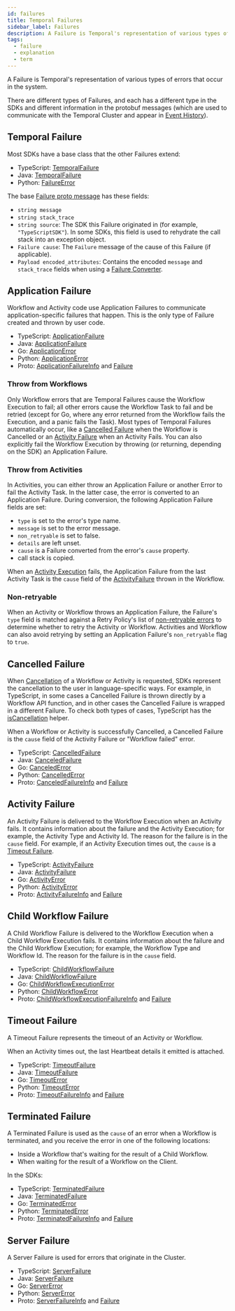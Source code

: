 ```yaml
---
id: failures
title: Temporal Failures
sidebar_label: Failures
description: A Failure is Temporal's representation of various types of errors that occur in the system.
tags:
  - failure
  - explanation
  - term
---
```


A Failure is Temporal's representation of various types of errors that occur in the system.

There are different types of Failures, and each has a different type in the SDKs and different information in the protobuf messages (which are used to communicate with the Temporal Cluster and appear in [Event History](/workflows#event-history)).

## Temporal Failure

Most SDKs have a base class that the other Failures extend:

- TypeScript: [TemporalFailure](https://typescript.temporal.io/api/classes/common.TemporalFailure)
- Java: [TemporalFailure](https://www.javadoc.io/doc/io.temporal/temporal-sdk/latest/io/temporal/failure/TemporalFailure.html)
- Python: [FailureError](https://python.temporal.io/temporalio.exceptions.FailureError.html)

The base [Failure proto message](https://api-docs.temporal.io/#temporal.api.failure.v1.Failure) has these fields:

- `string message`
- `string stack_trace`
- `string source`: The SDK this Failure originated in (for example, `"TypeScriptSDK"`). In some SDKs, this field is used to rehydrate the call stack into an exception object.
- `Failure cause`: The `Failure` message of the cause of this Failure (if applicable).
- `Payload encoded_attributes`: Contains the encoded `message` and `stack_trace` fields when using a [Failure Converter](/concepts/what-is-a-failure-converter).

## Application Failure

Workflow and Activity code use Application Failures to communicate application-specific failures that happen.
This is the only type of Failure created and thrown by user code.

- TypeScript: [ApplicationFailure](https://typescript.temporal.io/api/classes/common.ApplicationFailure)
- Java: [ApplicationFailure](https://www.javadoc.io/doc/io.temporal/temporal-sdk/latest/io/temporal/failure/ApplicationFailure.html)
- Go: [ApplicationError](https://pkg.go.dev/go.temporal.io/sdk/temporal#ApplicationError)
- Python: [ApplicationError](https://python.temporal.io/temporalio.exceptions.ApplicationError.html)
- Proto: [ApplicationFailureInfo](https://api-docs.temporal.io/#temporal.api.failure.v1.ApplicationFailureInfo) and [Failure](https://api-docs.temporal.io/#temporal.api.failure.v1.Failure)

### Throw from Workflows

Only Workflow errors that are Temporal Failures cause the Workflow Execution to fail; all other errors cause the Workflow Task to fail and be retried (except for Go, where any error returned from the Workflow fails the Execution, and a panic fails the Task).
Most types of Temporal Failures automatically occur, like a [Cancelled Failure](#cancelled-failure) when the Workflow is Cancelled or an [Activity Failure](#activity-failure) when an Activity Fails.
You can also explicitly fail the Workflow Execution by throwing (or returning, depending on the SDK) an Application Failure.

### Throw from Activities

In Activities, you can either throw an Application Failure or another Error to fail the Activity Task.
In the latter case, the error is converted to an Application Failure.
During conversion, the following Application Failure fields are set:

- `type` is set to the error's type name.
- `message` is set to the error message.
- `non_retryable` is set to false.
- `details` are left unset.
- `cause` is a Failure converted from the error's `cause` property.
- call stack is copied.

When an [Activity Execution](/concepts/what-is-an-activity-execution) fails, the Application Failure from the last Activity Task is the `cause` field of the [ActivityFailure](#activity-failure) thrown in the Workflow.

### Non-retryable

When an Activity or Workflow throws an Application Failure, the Failure's `type` field is matched against a Retry Policy's list of [non-retryable errors](/retry-policies#non-retryable-errors) to determine whether to retry the Activity or Workflow.
Activities and Workflow can also avoid retrying by setting an Application Failure's `non_retryable` flag to `true`.

## Cancelled Failure

When [Cancellation](/concepts/what-is-an-activity-execution#cancellation) of a Workflow or Activity is requested, SDKs represent the cancellation to the user in language-specific ways.
For example, in TypeScript, in some cases a Cancelled Failure is thrown directly by a Workflow API function, and in other cases the Cancelled Failure is wrapped in a different Failure.
To check both types of cases, TypeScript has the [isCancellation](https://typescript.temporal.io/api/namespaces/workflow#iscancellation) helper.

<!-- TODO also link to Workflow Cancellation concept -->

When a Workflow or Activity is successfully Cancelled, a Cancelled Failure is the `cause` field of the Activity Failure or "Workflow failed" error.

- TypeScript: [CancelledFailure](https://typescript.temporal.io/api/classes/common.CancelledFailure)
- Java: [CanceledFailure](https://www.javadoc.io/doc/io.temporal/temporal-sdk/latest/io/temporal/failure/CanceledFailure.html)
- Go: [CanceledError](https://pkg.go.dev/go.temporal.io/sdk/temporal#CanceledError)
- Python: [CancelledError](https://python.temporal.io/temporalio.exceptions.CancelledError.html)
- Proto: [CanceledFailureInfo](https://api-docs.temporal.io/#temporal.api.failure.v1.CanceledFailureInfo) and [Failure](https://api-docs.temporal.io/#temporal.api.failure.v1.Failure)

## Activity Failure

An Activity Failure is delivered to the Workflow Execution when an Activity fails.
It contains information about the failure and the Activity Execution; for example, the Activity Type and Activity Id.
The reason for the failure is in the `cause` field.
For example, if an Activity Execution times out, the `cause` is a [Timeout Failure](#timeout-failure).

- TypeScript: [ActivityFailure](https://typescript.temporal.io/api/classes/common.ActivityFailure)
- Java: [ActivityFailure](https://www.javadoc.io/doc/io.temporal/temporal-sdk/latest/io/temporal/failure/ActivityFailure.html)
- Go: [ActivityError](https://pkg.go.dev/go.temporal.io/sdk/temporal#ActivityError)
- Python: [ActivityError](https://python.temporal.io/temporalio.exceptions.ActivityError.html)
- Proto: [ActivityFailureInfo](https://api-docs.temporal.io/#temporal.api.failure.v1.ActivityFailureInfo) and [Failure](https://api-docs.temporal.io/#temporal.api.failure.v1.Failure)

## Child Workflow Failure

A Child Workflow Failure is delivered to the Workflow Execution when a Child Workflow Execution fails.
It contains information about the failure and the Child Workflow Execution; for example, the Workflow Type and Workflow Id.
The reason for the failure is in the `cause` field.

- TypeScript: [ChildWorkflowFailure](https://typescript.temporal.io/api/classes/common.ChildWorkflowFailure)
- Java: [ChildWorkflowFailure](https://www.javadoc.io/doc/io.temporal/temporal-sdk/latest/io/temporal/failure/ChildWorkflowFailure.html)
- Go: [ChildWorkflowExecutionError](https://pkg.go.dev/go.temporal.io/sdk/temporal#ChildWorkflowExecutionError)
- Python: [ChildWorkflowError](https://python.temporal.io/temporalio.exceptions.ChildWorkflowError.html)
- Proto: [ChildWorkflowExecutionFailureInfo](https://api-docs.temporal.io/#temporal.api.failure.v1.ChildWorkflowExecutionFailureInfo) and [Failure](https://api-docs.temporal.io/#temporal.api.failure.v1.Failure)

## Timeout Failure

A Timeout Failure represents the timeout of an Activity or Workflow.

When an Activity times out, the last Heartbeat details it emitted is attached.

- TypeScript: [TimeoutFailure](https://typescript.temporal.io/api/classes/common.TimeoutFailure)
- Java: [TimeoutFailure](https://www.javadoc.io/doc/io.temporal/temporal-sdk/latest/io/temporal/failure/TimeoutFailure.html)
- Go: [TimeoutError](https://pkg.go.dev/go.temporal.io/sdk/temporal#TimeoutError)
- Python: [TimeoutError](https://python.temporal.io/temporalio.exceptions.TimeoutError.html)
- Proto: [TimeoutFailureInfo](https://api-docs.temporal.io/#temporal.api.failure.v1.TimeoutFailureInfo) and [Failure](https://api-docs.temporal.io/#temporal.api.failure.v1.Failure)

## Terminated Failure

A Terminated Failure is used as the `cause` of an error when a Workflow is terminated, and you receive the error in one of the following locations:

- Inside a Workflow that's waiting for the result of a Child Workflow.
- When waiting for the result of a Workflow on the Client.

In the SDKs:

- TypeScript: [TerminatedFailure](https://typescript.temporal.io/api/classes/common.TerminatedFailure)
- Java: [TerminatedFailure](https://www.javadoc.io/doc/io.temporal/temporal-sdk/latest/io/temporal/failure/TerminatedFailure.html)
- Go: [TerminatedError](https://pkg.go.dev/go.temporal.io/sdk/temporal#TerminatedError)
- Python: [TerminatedError](https://python.temporal.io/temporalio.exceptions.TerminatedError.html)
- Proto: [TerminatedFailureInfo](https://api-docs.temporal.io/#temporal.api.failure.v1.TerminatedFailureInfo) and [Failure](https://api-docs.temporal.io/#temporal.api.failure.v1.Failure)

## Server Failure

A Server Failure is used for errors that originate in the Cluster.

- TypeScript: [ServerFailure](https://typescript.temporal.io/api/classes/common.ServerFailure)
- Java: [ServerFailure](https://www.javadoc.io/doc/io.temporal/temporal-sdk/latest/io/temporal/failure/ServerFailure.html)
- Go: [ServerError](https://pkg.go.dev/go.temporal.io/sdk/temporal#ServerError)
- Python: [ServerError](https://python.temporal.io/temporalio.exceptions.ServerError.html)
- Proto: [ServerFailureInfo](https://api-docs.temporal.io/#temporal.api.failure.v1.ServerFailureInfo) and [Failure](https://api-docs.temporal.io/#temporal.api.failure.v1.Failure)
